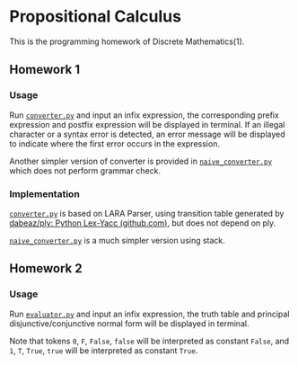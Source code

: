 # Propositional Calculus

This is the programming homework of Discrete Mathematics(1).

## Homework 1

### Usage

Run [`converter.py`](https://github.com/godvix/propositional-calculus/blob/master/converter.py) and input an infix expression, the corresponding prefix expression and postfix expression will be displayed in terminal. If an illegal character or a syntax error is detected, an error message will be displayed to indicate where the first error occurs in the expression.

Another simpler version of converter is provided in [`naive_converter.py`](https://github.com/godvix/propositional-calculus/blob/master/naive_converter.py) which does not perform grammar check.

### Implementation

[`converter.py`](https://github.com/godvix/propositional-calculus/blob/master/converter.py) is based on LARA Parser, using transition table generated by [dabeaz/ply: Python Lex-Yacc (github.com)](https://github.com/dabeaz/ply), but does not depend on ply.

[`naive_converter.py`](https://github.com/godvix/propositional-calculus/blob/master/naive_converter.py) is a much simpler version using stack.

## Homework 2

### Usage

Run [`evaluator.py`](https://github.com/godvix/propositional-calculus/blob/master/evaluator.py) and input an infix expression, the truth table and principal disjunctive/conjunctive normal form will be displayed in terminal.

Note that tokens `0`, `F`, `False`, `false` will be interpreted as constant `False`, and `1`, `T`, `True`, `true` will be interpreted as constant `True`.

